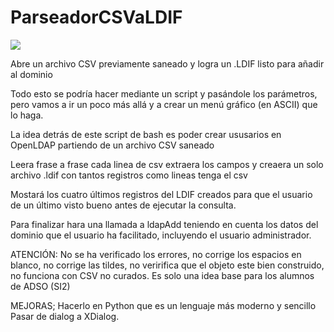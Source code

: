 # ParseadorCSVaLDIF


<img src="https://i.ibb.co/zGxH7J0/Picture1.png">



Abre un archivo CSV previamente saneado y logra un .LDIF listo para añadir al dominio

Todo esto se podría hacer mediante un script y pasándole los parámetros, pero vamos a ir un poco más allá y a crear un menú gráfico (en ASCII) que lo haga.

La idea detrás de este script de bash es poder crear ususarios en OpenLDAP partiendo de un archivo CSV saneado

Leera frase a frase cada linea de csv
extraera los campos y creaera un solo archivo .ldif con tantos registros como lineas tenga el csv

Mostará los cuatro últimos registros del LDIF creados para que el usuario de un último visto bueno antes de ejecutar la consulta.

Para finalizar hara una llamada a ldapAdd teniendo en cuenta los datos del dominio que el usuario ha facilitado, incluyendo el usuario administrador.


ATENCIÓN: No se ha verificado los errores, no corrige los espacios en blanco, no corrige las tildes, 
no veririfica que el objeto este bien construido, no funciona con CSV no curados. Es solo una idea base para los alumnos de ADSO (SI2)


MEJORAS;
Hacerlo en Python que es un lenguaje más moderno y sencillo
Pasar de dialog a XDialog.


